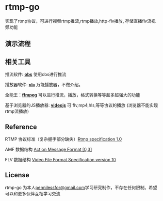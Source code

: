 # rtmp-go

实现了rtmp协议，可进行视频rtmp推流,rtmp播放,http-flv播放, 存储直播flv流视频功能

## 演示流程


## 相关工具

推流软件:  [**obs**](https://obsproject.com/zh-cn) 使用obs进行推流

播放器软件:  [**vlc**](https://www.videolan.org/vlc/) 万能播放器，不做介绍。

全能王：[**ffmpeg**](https://www.ffmpeg.org/) 可以进行推流，播放，格式转换等等超多超强大的功能


基于浏览器的JS播放器:  [**videojs**](https://videojs.com/) 可 flv,mp4,hls,等等协议的播放 (浏览器不能实现rtmp流播放)

## Reference 

RTMP 协议标准（复杂握手部分缺失）[Rtmp specification 1.0](https://www.adobe.com/content/dam/acom/en/devnet/rtmp/pdf/rtmp_specification_1.0.pdf)

AMF 数据结构 [Action Message Format [0,3]](https://www.adobe.com/content/dam/acom/en/devnet/pdf/amf0-file-format-specification.pdf)

FLV 数据结构 [Video File Format Specification version 10](https://www.adobe.com/content/dam/acom/en/devnet/flv/video_file_format_spec_v10.pdf)

## License

rtmp-go 为本人[pennilessfor@gmail.com](mailto:pennilessfor@gmail.com)学习研究制作，不存在任何限制。希望可以和更多伙伴互相学习交流